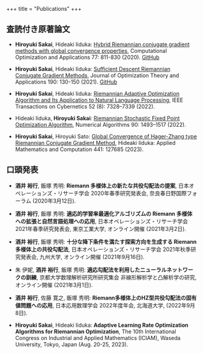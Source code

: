 +++
title = "Publications"
+++


## 査読付き原著論文

- **Hiroyuki Sakai**, Hideaki Iiduka:
[Hybrid Riemannian conjugate gradient methods with global convergence properties](https://link.springer.com/article/10.1007/s10589-020-00224-9),
Computational Optimization and Applications 77: 811-830 (2020).
[GitHub](https://github.com/iiduka-researches/202008-hybrid-rcg)

- **Hiroyuki Sakai**, Hideaki Iiduka:
[Sufficient Descent Riemannian Conjugate Gradient Methods](https://link.springer.com/article/10.1007/s10957-021-01874-3),
Journal of Optimization Theory and Applications 190: 130-150 (2021).
[GitHub](https://github.com/iiduka-researches/202104-sufficient)

- **Hiroyuki Sakai**, Hideaki Iiduka:
[Riemannian Adaptive Optimization Algorithm and Its Application to Natural Language Processing](https://ieeexplore.ieee.org/document/9339934),
IEEE Transactions on Cybernetics 52 (8): 7328–7339 (2022).

- Hideaki Iiduka, **Hiroyuki Sakai**:
[Riemannian Stochastic Fixed Point Optimization Algorithm](https://link.springer.com/article/10.1007/s11075-021-01238-y),
Numerical Algorithms 90: 1493–1517 (2022).

- **Hiroyuki Sakai**, Hiroyuki Sato:
[Global Convergence of Hager-Zhang type Riemannian Conjugate Gradient Method](https://www.sciencedirect.com/science/article/abs/pii/S0096300322007536?via%3Dihub),
Hideaki Iiduka: Applied Mathematics and Computation 441: 127685 (2023).

## 口頭発表

- **酒井 裕行**, 飯塚 秀明: **Riemann 多様体上の新たな共役勾配法の提案**, 日本オペレーションズ・リサーチ学会 2020年春季研究発表会, 奈良春日野国際フォーラム (2020年3月12日).

- **酒井 裕行**, 飯塚 秀明: **適応的学習率最適化アルゴリズムの Riemann 多様体への拡張と自然言語処理への応用**, 日本オペレーションズ・リサーチ学会 2021年春季研究発表会, 東京工業大学, オンライン開催 (2021年3月2日).

- **酒井 裕行**, 飯塚 秀明: **十分な降下条件を満たす探索方向を生成する Riemann 多様体上の共役勾配法**, 日本オペレーションズ・リサーチ学会 2021年秋季研究発表会, 九州大学, オンライン開催 (2021年9月16日).

- 朱 伊妮, **酒井 裕行**, 飯塚 秀明: **適応勾配法を利用したニューラルネットワークの訓練**, 京都大学数理解析研究所研究集会 非線形解析学と凸解析学の研究, オンライン開催 (2021年3月1日).

- **酒井 裕行**, 佐藤 寛之, 飯塚 秀明: **Riemann多様体上のHZ型共役勾配法の固有値問題への応⽤**, 日本応用数理学会 2022年度年会, 北海道大学, (2022年9月8日).

- **Hiroyuki Sakai**, Hideaki Iiduka: **Adaptive Learning Rate Optimization Algorithms for Riemannian Optimization**, The 10th International Congress on Industrial and Applied Mathematics (ICIAM), Waseda University, Tokyo, Japan (Aug. 20-25, 2023).
